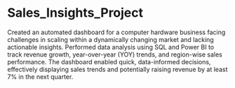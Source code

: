 # Sales_Insights_Project

Created an automated dashboard for a computer hardware business facing challenges in scaling within a dynamically changing market and lacking actionable insights.
Performed data analysis using SQL and Power BI to track revenue growth, year-over-year (YOY) trends, and region-wise sales performance.
The dashboard enabled quick, data-informed decisions, effectively displaying sales trends and potentially raising revenue by at least 7% in the next quarter.
